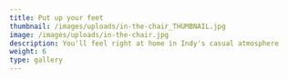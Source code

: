 ```yaml
---
title: Put up your feet
thumbnail: /images/uploads/in-the-chair_THUMBNAIL.jpg
image: /images/uploads/in-the-chair.jpg
description: You'll feel right at home in Indy's casual atmosphere
weight: 6
type: gallery
---
```



